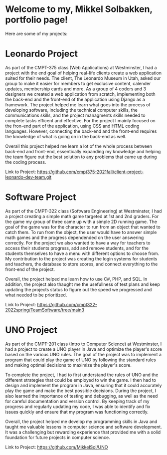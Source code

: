 # Welcome to my, Mikkel Solbakken, portfolio page!

Here are some of my projects: 


# Leonardo Project

As part of the CMPT-375 class (Web Applications) at Westminster, I had a project with the end goal of helping real-life clients create a web application suited for their needs. The client, The Leonardo Museum in Utah, asked our group to make it easier for members to get exclusive content, calender updates, membership cards and more. As a group of 4 coders and 3 designers we created a web application from scratch, implementing both the back-end and the front-end of the application using Django as a framework. The project helped me learn what goes into the process of developing software, including the technical computer skills, the communications skills, and the project managments skills needed to complete tasks efficent and effective. For the project I mainly focused on the fron-end part of the application, using CSS and HTML coding languages. However, connecting the back-end and the front-end requires the knowledge of what is going on in the back-end as well. 

Overall this project helped me learn a lot of the whole process between back-end and front-end, essentically expanding my knowledge and helping the team figure out the best solution to any problems that came up during the coding process. 

Link to Project: https://github.com/cmpt375-2021fall/client-project-leonardo-dev-team.git

# Software Project

As part of the CMPT-322 class (Software Engineering) at Westminster, I had a project creating a simple math game targeted at 1st and 2nd graders. For the game my group of three came up with a simple 2D running game. The goal of the game was for the character to run from an object that wanted to catch them. To run from the object, the user would have to answer simple math games and the progress dependended on the user answering correctly. For the project we also wanted to have a way for teachers to access their students progress, add and remove students, and for the students themselves to have a menu with different options to choose from. My contribution to the project was creating the login systems for students and teachers, the database to store scores, and connect everything to the front-end of the project. 

Overall, the project helped me learn how to use C#, PHP, and SQL. In addition, the project also thaught me the usefullness of test plans and keep updating the projects status to figure out the speed we progressed and what needed to be prioritized.  

Link to Project: https://github.com/cmpt322-2022spring/TeamSoftware/tree/main3

# UNO Project

As part of the CMPT-201 class (Intro to Computer Science) at Westminster, I had a project to create a UNO player in Java and optimize the player's score based on the various UNO rules. The goal of the project was to implement a program that could play the game of UNO by following the standard rules and making optimal decisions to maximize the player's score.

To complete the project, I had to first understand the rules of UNO and the different strategies that could be employed to win the game. I then had to design and implement the program in Java, ensuring that it could accurately play the game and make the best possible decisions. During the project, I also learned the importance of testing and debugging, as well as the need for careful documentation and version control. By keeping track of my progress and regularly updating my code, I was able to identify and fix issues quickly and ensure that my program was functioning correctly.

Overall, the project helped me develop my programming skills in Java and taught me valuable lessons in computer science and software development. It was a challenging but rewarding experience that provided me with a solid foundation for future projects in computer science.

Link to Project: https://github.com/MikkelSol/UNO 

